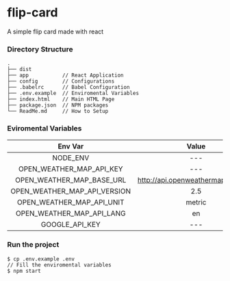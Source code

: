 # flip-card
A simple flip card made with react

### Directory Structure

```
.
├── dist
├── app           // React Application
├── config        // Configurations
├── .babelrc      // Babel Configuration
├── .env.example  // Enviromental Variables
├── index.html    // Main HTML Page
├── package.json  // NPM packages
└── ReadMe.md     // How to Setup
```

### Eviromental Variables

| Env Var | Value | Type |
| :---: | :---: | :---: |
| NODE_ENV | --- | String |
| OPEN_WEATHER_MAP_API_KEY | --- | String |
| OPEN_WEATHER_MAP_BASE_URL | http://api.openweathermap.org/data | String |
| OPEN_WEATHER_MAP_API_VERSION | 2.5 | String |
| OPEN_WEATHER_MAP_API_UNIT | metric | Boolean |
| OPEN_WEATHER_MAP_API_LANG | en | String |
| GOOGLE_API_KEY | --- | String |

### Run the project

```
$ cp .env.example .env
// Fill the enviromental variables
$ npm start
```
